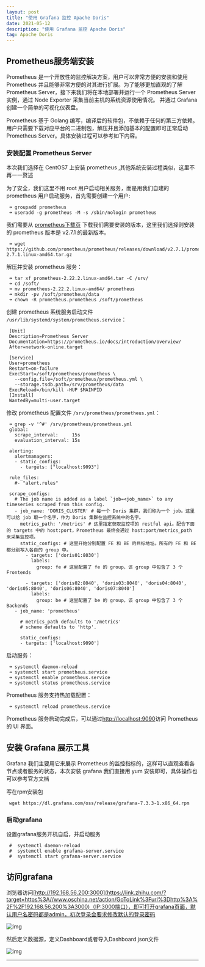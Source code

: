 ```yaml
---
layout: post
title: "使用 Grafana 监控 Apache Doris"
date: 2021-05-12 
description: "使用 Grafana 监控 Apache Doris"
tag: Apache Doris
---
```


## Prometheus服务端安装

Prometheus 是一个开放性的监控解决方案，用户可以非常方便的安装和使用 Prometheus 并且能够非常方便的对其进行扩展。为了能够更加直观的了解 Prometheus Server，接下来我们将在本地部署并运行一个 Prometheus Server实例，通过 Node Exporter 采集当前主机的系统资源使用情况。 并通过 Grafana 创建一个简单的可视化仪表盘。

Prometheus 基于 Golang 编写，编译后的软件包，不依赖于任何的第三方依赖。用户只需要下载对应平台的二进制包，解压并且添加基本的配置即可正常启动 Prometheus Server。具体安装过程可以参考如下内容。

### 安装配置 Prometheus Server

本次我们选择在 CentOS7 上安装 prometheus ,其他系统安装过程类似，这里不再一一赘述

为了安全，我们这里不用 root 用户启动相关服务，而是用我们自建的 prometheus 用户启动服务，首先需要创建一个用户:

```text
 ➜ groupadd prometheus
 ➜ useradd -g prometheus -M -s /sbin/nologin prometheus
```

我们需要从 [prometheus下载页](https://link.zhihu.com/?target=https%3A//www.oschina.net/action/GoToLink%3Furl%3Dhttps%3A%2F%2Fgithub.com%2Fprometheus%2Fprometheus%2Freleases) 下载我们需要安装的版本，这里我们选择则安装的 prometheus 版本是 v2.7.1 的最新版本。

```text
 ➜ wget https://github.com/prometheus/prometheus/releases/download/v2.7.1/prometheus-2.7.1.linux-amd64.tar.gz
```

解压并安装 prometheus 服务：

```text
 ➜ tar xf prometheus-2.22.2.linux-amd64.tar -C /srv/
 ➜ cd /soft/
 ➜ mv prometheus-2.22.2.linux-amd64/ prometheus
 ➜ mkdir -pv /soft/prometheus/data
 ➜ chown -R prometheus.prometheus /soft/prometheus
```

创建 prometheus 系统服务启动文件 `/usr/lib/systemd/system/prometheus.service`：

```text
 [Unit]
 Description=Prometheus Server
 Documentation=https://prometheus.io/docs/introduction/overview/
 After=network-online.target
 
 [Service]
 User=prometheus
 Restart=on-failure
 ExecStart=/soft/prometheus/prometheus \
   --config.file=/soft/prometheus/prometheus.yml \
   --storage.tsdb.path=/srv/prometheus/data
 ExecReload=/bin/kill -HUP $MAINPID
 [Install]
 WantedBy=multi-user.target
```

修改 prometheus 配置文件 `/srv/prometheus/prometheus.yml`：

```text
 ➜ grep -v '^#' /srv/prometheus/prometheus.yml
 global:
   scrape_interval:     15s 
   evaluation_interval: 15s 
 
 alerting:
   alertmanagers:
   - static_configs:
     - targets: ["localhost:9093"]
 
 rule_files:
   #- "alert.rules"
   
 scrape_configs:
   # The job name is added as a label `job=<job_name>` to any timeseries scraped from this config.
   - job_name: 'DORIS_CLUSTER' # 每一个 Doris 集群，我们称为一个 job。这里可以给 job 取一个名字，作为 Doris 集群在监控系统中的名字。
     metrics_path: '/metrics' # 这里指定获取监控项的 restful api。配合下面的 targets 中的 host:port，Prometheus 最终会通过 host:port/metrics_path 来采集监控项。
     static_configs: # 这里开始分别配置 FE 和 BE 的目标地址。所有的 FE 和 BE 都分别写入各自的 group 中。
       - targets: ['doris01:8030']
         labels:
           group: fe # 这里配置了 fe 的 group，该 group 中包含了 3 个 Frontends
 
       - targets: ['doris02:8040', 'doris03:8040', 'doris04:8040', 'doris05:8040', 'doris06:8040', 'doris07:8040']
         labels:
           group: be # 这里配置了 be 的 group，该 group 中包含了 3 个 Backends
   - job_name: 'prometheus'
 
     # metrics_path defaults to '/metrics'
     # scheme defaults to 'http'.
 
     static_configs:
     - targets: ['localhost:9090']
```

启动服务：

```text
 ➜ systemctl daemon-reload
 ➜ systemctl start prometheus.service
 ➜ systemctl enable prometheus.service
 ➜ systemctl status prometheus.service
```

Prometheus 服务支持热加载配置：

```text
 ➜ systemctl reload prometheus.service
```

Prometheus 服务启动完成后，可以通过[http://localhost:9090](https://link.zhihu.com/?target=https%3A//www.oschina.net/action/GoToLink%3Furl%3Dhttp%3A%2F%2Flocalhost%3A9090%2F)访问 Prometheus 的 UI 界面。

## 安装 Grafana 展示工具

Grafana 我们主要用它来展示 Prometheus 的监控指标的，这样可以直观查看各节点或者服务的状态，本次安装 grafana 我们直接用 yum 安装即可，具体操作也可以参考官方文档

写在rpm安装包

```text
 wget https://dl.grafana.com/oss/release/grafana-7.3.3-1.x86_64.rpm
```

### 启动grafana

设置grafana服务开机自启，并启动服务

```text
 #  systemctl daemon-reload
 #  systemctl enable grafana-server.service
 #  systemctl start grafana-server.service
```

## 访问grafana

浏览器访问[http://192.168.56.200:3000](https://link.zhihu.com/?target=https%3A//www.oschina.net/action/GoToLink%3Furl%3Dhttp%3A%2F%2F192.168.56.200%3A3000)（IP:3000端口），即可打开grafana页面，默认用户名密码都是admin，初次登录会要求修改默认的登录密码



![img](https://pic1.zhimg.com/80/v2-bff27ecffcd3ac868e115defd4be3938_1440w.jpg)



然后定义数据源，定义Dashboard或者导入Dashboard json文件



![img](https://pic4.zhimg.com/80/v2-45f7d4cb95dcffa2cff3dd7d047a78fb_1440w.jpg)

------